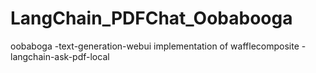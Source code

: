 # LangChain_PDFChat_Oobabooga
oobaboga -text-generation-webui implementation of wafflecomposite - langchain-ask-pdf-local
